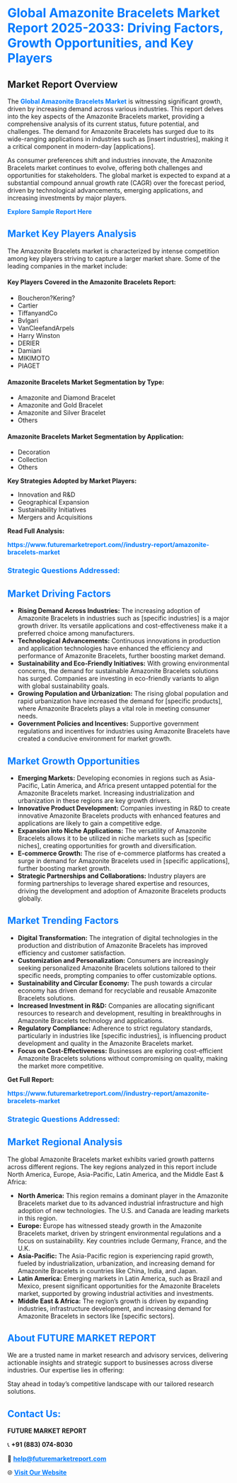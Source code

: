<h1 style="color: #007BFF;">Global Amazonite Bracelets Market Report 2025-2033: Driving Factors, Growth Opportunities, and Key Players</h1>

<section id="overview">
<h2>Market Report Overview</h2>
<p>The <a href="https://www.futuremarketreport.com//industry-report/amazonite-bracelets-market" style="color: #007BFF; text-decoration: none;"><strong>Global Amazonite Bracelets Market</strong></a> is witnessing significant growth, driven by increasing demand across various industries. This report delves into the key aspects of the Amazonite Bracelets market, providing a comprehensive analysis of its current status, future potential, and challenges. The demand for Amazonite Bracelets has surged due to its wide-ranging applications in industries such as [insert industries], making it a critical component in modern-day [applications].</p>
<p>As consumer preferences shift and industries innovate, the Amazonite Bracelets market continues to evolve, offering both challenges and opportunities for stakeholders. The global market is expected to expand at a substantial compound annual growth rate (CAGR) over the forecast period, driven by technological advancements, emerging applications, and increasing investments by major players.</p>
</section>

<section id="overview">
<p><a href="https://www.futuremarketreport.com//request-sample/reportId=55952" style="color: #007BFF; text-decoration: none;"><strong>Explore Sample Report Here</strong></a></p>
</section>

<section id="key-players">
<h2 style="color: #007BFF;">Market Key Players Analysis</h2>
<p>The Amazonite Bracelets market is characterized by intense competition among key players striving to capture a larger market share. Some of the leading companies in the market include:</p>
<h4>Key Players Covered in the Amazonite Bracelets Report:</h4>
<ul><li>Boucheron?Kering?</li><li>Cartier</li><li>TiffanyandCo</li><li>Bvlgari</li><li>VanCleefandArpels</li><li>Harry Winston</li><li>DERIER</li><li>Damiani</li><li>MIKIMOTO</li><li>PIAGET</li></ul>
<h4>Amazonite Bracelets Market Segmentation by Type:</h4>
<ul><li>Amazonite and Diamond Bracelet</li><li>Amazonite and Gold Bracelet</li><li>Amazonite and Silver Bracelet</li><li>Others</li></ul>

<h4>Amazonite Bracelets Market Segmentation by Application:</h4>
<ul><li>Decoration</li><li>Collection</li><li>Others</li></ul>
<p><strong>Key Strategies Adopted by Market Players:</strong></p>
<ul>
<li>Innovation and R&D</li>
<li>Geographical Expansion</li>
<li>Sustainability Initiatives</li>
<li>Mergers and Acquisitions</li>
</ul>
</section>

<section>
<p><strong>Read Full Analysis: </strong></p><a href="https://www.futuremarketreport.com//industry-report/amazonite-bracelets-market" style="color: #007BFF; text-decoration: none;"><strong>https://www.futuremarketreport.com//industry-report/amazonite-bracelets-market</strong></a>
<h3 style="color: #007BFF;">Strategic Questions Addressed:</h3>
</section>

<section id="driving-factors">
<h2 style="color: #007BFF;">Market Driving Factors</h2>
<ul>
<li><strong>Rising Demand Across Industries:</strong> The increasing adoption of Amazonite Bracelets in industries such as [specific industries] is a major growth driver. Its versatile applications and cost-effectiveness make it a preferred choice among manufacturers.</li>
<li><strong>Technological Advancements:</strong> Continuous innovations in production and application technologies have enhanced the efficiency and performance of Amazonite Bracelets, further boosting market demand.</li>
<li><strong>Sustainability and Eco-Friendly Initiatives:</strong> With growing environmental concerns, the demand for sustainable Amazonite Bracelets solutions has surged. Companies are investing in eco-friendly variants to align with global sustainability goals.</li>
<li><strong>Growing Population and Urbanization:</strong> The rising global population and rapid urbanization have increased the demand for [specific products], where Amazonite Bracelets plays a vital role in meeting consumer needs.</li>
<li><strong>Government Policies and Incentives:</strong> Supportive government regulations and incentives for industries using Amazonite Bracelets have created a conducive environment for market growth.</li>
</ul>
</section>

<section id="growth-opportunities">
<h2 style="color: #007BFF;">Market Growth Opportunities</h2>
<ul>
<li><strong>Emerging Markets:</strong> Developing economies in regions such as Asia-Pacific, Latin America, and Africa present untapped potential for the Amazonite Bracelets market. Increasing industrialization and urbanization in these regions are key growth drivers.</li>
<li><strong>Innovative Product Development:</strong> Companies investing in R&D to create innovative Amazonite Bracelets products with enhanced features and applications are likely to gain a competitive edge.</li>
<li><strong>Expansion into Niche Applications:</strong> The versatility of Amazonite Bracelets allows it to be utilized in niche markets such as [specific niches], creating opportunities for growth and diversification.</li>
<li><strong>E-commerce Growth:</strong> The rise of e-commerce platforms has created a surge in demand for Amazonite Bracelets used in [specific applications], further boosting market growth.</li>
<li><strong>Strategic Partnerships and Collaborations:</strong> Industry players are forming partnerships to leverage shared expertise and resources, driving the development and adoption of Amazonite Bracelets products globally.</li>
</ul>
</section>

<section id="trending-factors">
<h2 style="color: #007BFF;">Market Trending Factors</h2>
<ul>
<li><strong>Digital Transformation:</strong> The integration of digital technologies in the production and distribution of Amazonite Bracelets has improved efficiency and customer satisfaction.</li>
<li><strong>Customization and Personalization:</strong> Consumers are increasingly seeking personalized Amazonite Bracelets solutions tailored to their specific needs, prompting companies to offer customizable options.</li>
<li><strong>Sustainability and Circular Economy:</strong> The push towards a circular economy has driven demand for recyclable and reusable Amazonite Bracelets solutions.</li>
<li><strong>Increased Investment in R&D:</strong> Companies are allocating significant resources to research and development, resulting in breakthroughs in Amazonite Bracelets technology and applications.</li>
<li><strong>Regulatory Compliance:</strong> Adherence to strict regulatory standards, particularly in industries like [specific industries], is influencing product development and quality in the Amazonite Bracelets market.</li>
<li><strong>Focus on Cost-Effectiveness:</strong> Businesses are exploring cost-efficient Amazonite Bracelets solutions without compromising on quality, making the market more competitive.</li>
</ul>
</section>

<section>
<p><strong>Get Full Report: </strong></p><a href="https://www.futuremarketreport.com//industry-report/amazonite-bracelets-market" style="color: #007BFF; text-decoration: none;"><strong>https://www.futuremarketreport.com//industry-report/amazonite-bracelets-market</strong></a>
<h3 style="color: #007BFF;">Strategic Questions Addressed:</h3>
</section>


<section id="regional-analysis">
<h2 style="color: #007BFF;">Market Regional Analysis</h2>
<p>The global Amazonite Bracelets market exhibits varied growth patterns across different regions. The key regions analyzed in this report include North America, Europe, Asia-Pacific, Latin America, and the Middle East & Africa:</p>
<ul>
<li><strong>North America:</strong> This region remains a dominant player in the Amazonite Bracelets market due to its advanced industrial infrastructure and high adoption of new technologies. The U.S. and Canada are leading markets in this region.</li>
<li><strong>Europe:</strong> Europe has witnessed steady growth in the Amazonite Bracelets market, driven by stringent environmental regulations and a focus on sustainability. Key countries include Germany, France, and the U.K.</li>
<li><strong>Asia-Pacific:</strong> The Asia-Pacific region is experiencing rapid growth, fueled by industrialization, urbanization, and increasing demand for Amazonite Bracelets in countries like China, India, and Japan.</li>
<li><strong>Latin America:</strong> Emerging markets in Latin America, such as Brazil and Mexico, present significant opportunities for the Amazonite Bracelets market, supported by growing industrial activities and investments.</li>
<li><strong>Middle East & Africa:</strong> The region’s growth is driven by expanding industries, infrastructure development, and increasing demand for Amazonite Bracelets in sectors like [specific sectors].</li>
</ul>
</section>

<footer>
<h2 style="color: #007BFF;">About FUTURE MARKET REPORT</h2>
<p>We are a trusted name in market research and advisory services, delivering actionable insights and strategic support to businesses across diverse industries. Our expertise lies in offering:</p>

<p>Stay ahead in today’s competitive landscape with our tailored research solutions.</p>

<h2 style="color: #007BFF;">Contact Us:</h2>
<p><strong>FUTURE MARKET REPORT</strong></p>
<p>📞 <strong>+91 (883) 074-8030</strong></p>
<p>📧 <strong><a href="mailto:help@futuremarketreport.com" style="color: #007BFF;">help@futuremarketreport.com</a></strong></p>
<p>🌐 <strong><a href="https://www.futuremarketreport.com/" style="color: #007BFF;">Visit Our Website</a></strong></p>
</footer>